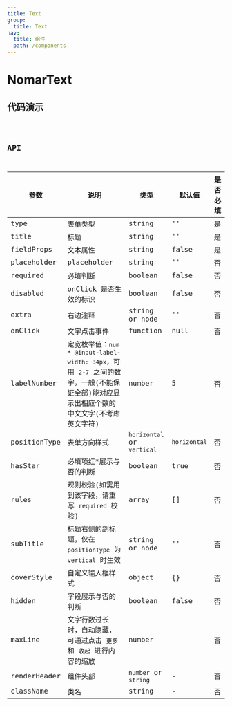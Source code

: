 ```yaml
---
title: Text
group:
  title: Text
nav:
  title: 组件
  path: /components
---
```


# NomarText

## 代码演示

<code src="./demo/index.tsx" />

## API

| 参数         | 说明                                                                                                                                  | 类型                       | 默认值       | 是否必填 |
| ------------ | ------------------------------------------------------------------------------------------------------------------------------------- | -------------------------- | ------------ | -------- |
| type         | 表单类型                                                                                                                              | string                     | ''           | 是       |
| title        | 标题                                                                                                                                  | string                     | ''           | 是       |
| fieldProps   | 文本属性                                                                                                                              | string                     | false        | 是       |
| placeholder  | placeholder                                                                                                                           | string                     | ''           | 否       |
| required     | 必填判断                                                                                                                              | boolean                    | false        | 否       |
| disabled     | onClick 是否生效的标识                                                                                                                | boolean                    | false        | 否       |
| extra        | 右边注释                                                                                                                              | string or node             | ''           | 否       |
| onClick      | 文字点击事件                                                                                                                          | function                   | null         | 否       |
| labelNumber  | 定宽枚举值：`num * @input-label-width: 34px`，可用 `2-7` 之间的数字，一般(不能保证全部)能对应显示出相应个数的中文文字(不考虑英文字符) | number                     | 5            | 否       |
| positionType | 表单方向样式                                                                                                                          | `horizontal` or `vertical` | `horizontal` | 否       |
| hasStar      | 必填项红\*展示与否的判断                                                                                                              | boolean                    | true         | 否       |
| rules        | 规则校验(如需用到该字段，请重写 `required` 校验)                                                                                      | array                      | []           | 否       |
| subTitle     | 标题右侧的副标题，仅在 `positionType` 为 `vertical` 时生效                                                                            | string or node             | ''           | 否       |
| coverStyle   | 自定义输入框样式                                                                                                                      | object                     | {}           | 否       |
| hidden       | 字段展示与否的判断                                                                                                                    | boolean                    | false        | 否       |
| maxLine      | 文字行数过长时，自动隐藏，可通过点击 `更多` 和 `收起` 进行内容的缩放                                                                  | number                     |              | 否       |
| renderHeader | 组件头部                                                                                                                              | `number` or `string`       | -            | 否       |
| className    | 类名                                                                                                                                  | string                     | -            | 否       |
